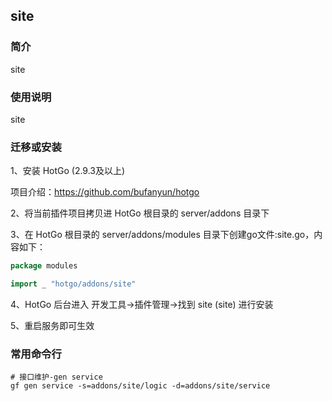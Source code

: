 ## site

### 简介

site


### 使用说明

site


### 迁移或安装

1、安装 HotGo (2.9.3及以上)

项目介绍：https://github.com/bufanyun/hotgo

2、将当前插件项目拷贝进 HotGo 根目录的 server/addons 目录下

3、在 HotGo 根目录的 server/addons/modules 目录下创建go文件:site.go，内容如下：
```go
package modules

import _ "hotgo/addons/site"
```

4、HotGo 后台进入 开发工具->插件管理->找到 site (site) 进行安装

5、重启服务即可生效


### 常用命令行

```shell
# 接口维护-gen service
gf gen service -s=addons/site/logic -d=addons/site/service

```
